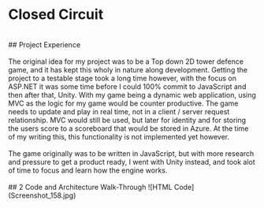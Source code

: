 # Closed Circuit <br>
 <br>
## Project Experience <br>
 <br>
 The original idea for my project was to be a Top down 2D tower defence game, and it has kept this wholy in nature along development. Getting the project to a testable stage took a long time however, with the focus on ASP.NET it was some time before I could 100% commit to JavaScript and then after that, Unity. With my game being a dynamic web application, using MVC as the logic for my game would be counter productive. The game needs to update and play in real time, not in a client / server request relationship. MVC would still be used, but later for identity and for storing the users score to a scoreboard that would be stored in Azure. At the time of my writing this, this functionality is not implemented yet however. <br>
 <br>
 The game originally was to be written in JavaScript, but with more research and pressure to get a product ready, I went with Unity instead, and took alot of time to focus and learn how the engine works. <br>
 <br>
 ## 2 Code and Architecture Walk-Through
![HTML Code](Screenshot_158.jpg)
